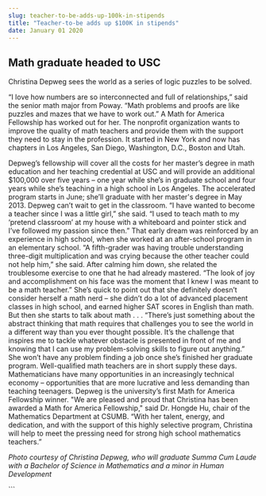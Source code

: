 ```yaml
---
slug: teacher-to-be-adds-up-100k-in-stipends
title: "Teacher-to-be adds up $100K in stipends"
date: January 01 2020
---
```


 
<h2>Math graduate headed to USC</h2>
<p>
  Christina Depweg sees the world as a series of logic puzzles to be solved.
</p>
<p>
  “I love how numbers are so interconnected and full of relationships,” said the
  senior math major from Poway. “Math problems and proofs are like puzzles and
  mazes that we have to work out.” A Math for America Fellowship has worked out
  for her. The nonprofit organization wants to improve the quality of math
  teachers and provide them with the support they need to stay in the
  profession. It started in New York and now has chapters in Los Angeles, San
  Diego, Washington, D.C., Boston and Utah.
</p>
<p>
  Depweg’s fellowship will cover all the costs for her master’s degree in math
  education and her teaching credential at USC and will provide an additional
  $100,000 over five years – one year while she’s in graduate school and four
  years while she’s teaching in a high school in Los Angeles. The accelerated
  program starts in June; she’ll graduate with her master's degree in May 2013.
  Depweg can’t wait to get in the classroom. “I have wanted to become a teacher
  since I was a little girl,” she said. “I used to teach math to my ‘pretend
  classroom’ at my house with a whiteboard and pointer stick and I’ve followed
  my passion since then.” That early dream was reinforced by an experience in
  high school, when she worked at an after-school program in an elementary
  school. “A fifth-grader was having trouble understanding three-digit
  multiplication and was crying because the other teacher could not help him,”
  she said. After calming him down, she related the troublesome exercise to one
  that he had already mastered. “The look of joy and accomplishment on his face
  was the moment that I knew I was meant to be a math teacher.” She’s quick to
  point out that she definitely doesn’t consider herself a math nerd – she
  didn’t do a lot of advanced placement classes in high school, and earned
  higher SAT scores in English than math. But then she starts to talk about math
  . . . “There’s just something about the abstract thinking that math requires
  that challenges you to see the world in a different way than you ever thought
  possible. It’s the challenge that inspires me to tackle whatever obstacle is
  presented in front of me and knowing that I can use my problem-solving skills
  to figure out anything.” She won’t have any problem finding a job once she’s
  finished her graduate program. Well-qualified math teachers are in short
  supply these days. Mathematicians have many opportunities in an increasingly
  technical economy – opportunities that are more lucrative and less demanding
  than teaching teenagers. Depweg is the university’s first Math for America
  Fellowship winner. "We are pleased and proud that Christina has been awarded a
  Math for America Fellowship," said Dr. Hongde Hu, chair of the Mathematics
  Department at CSUMB. “With her talent, energy, and dedication, and with the
  support of this highly selective program, Christina will help to meet the
  pressing need for strong high school mathematics teachers.”
</p>
<p>
  <em
    >Photo courtesy of Christina Depweg, who will graduate Summa Cum Laude with
    a Bachelor of Science in Mathematics and a minor in Human Development
  </em>
</p>
```
